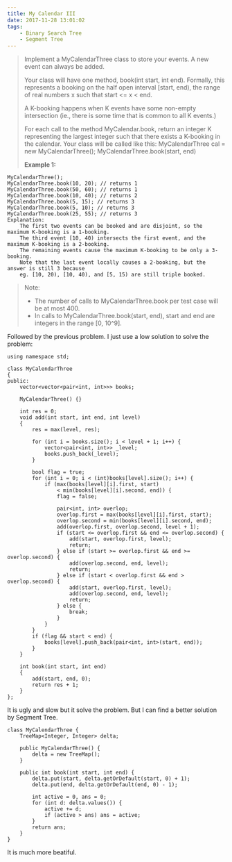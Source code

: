 ```yaml
---
title: My Calendar III
date: 2017-11-28 13:01:02
tags:
    - Binary Search Tree
    - Segment Tree
---
```


> Implement a MyCalendarThree class to store your events. A new event can always be added.
>
> Your class will have one method, book(int start, int end). Formally, this represents a booking on the half open interval [start, end), the range of real numbers x such that start <= x < end.
>
> A K-booking happens when K events have some non-empty intersection (ie., there is some time that is common to all K events.)
>
> For each call to the method MyCalendar.book, return an integer K representing the largest integer such that there exists a K-booking in the calendar.
> Your class will be called like this: MyCalendarThree cal = new MyCalendarThree(); MyCalendarThree.book(start, end)
>
> **Example 1:**
```
MyCalendarThree();
MyCalendarThree.book(10, 20); // returns 1
MyCalendarThree.book(50, 60); // returns 1
MyCalendarThree.book(10, 40); // returns 2
MyCalendarThree.book(5, 15); // returns 3
MyCalendarThree.book(5, 10); // returns 3
MyCalendarThree.book(25, 55); // returns 3
Explanation:
    The first two events can be booked and are disjoint, so the maximum K-booking is a 1-booking.
    The third event [10, 40) intersects the first event, and the maximum K-booking is a 2-booking.
    The remaining events cause the maximum K-booking to be only a 3-booking.
    Note that the last event locally causes a 2-booking, but the answer is still 3 because
    eg. [10, 20), [10, 40), and [5, 15) are still triple booked.
```
> Note:
> + The number of calls to MyCalendarThree.book per test case will be at most 400.
> + In calls to MyCalendarThree.book(start, end), start and end are integers in the range [0, 10^9].

<!--more-->

Followed by the previous problem. I just use a low solution to solve the problem:

```
using namespace std;

class MyCalendarThree
{
public:
    vector<vector<pair<int, int>>> books;

    MyCalendarThree() {}

    int res = 0;
    void add(int start, int end, int level)
    {
        res = max(level, res);

        for (int i = books.size(); i < level + 1; i++) {
            vector<pair<int, int>> _level;
            books.push_back(_level);
        }

        bool flag = true;
        for (int i = 0; i < (int)books[level].size(); i++) {
            if (max(books[level][i].first, start)
                < min(books[level][i].second, end)) {
                flag = false;

                pair<int, int> overlop;
                overlop.first = max(books[level][i].first, start);
                overlop.second = min(books[level][i].second, end);
                add(overlop.first, overlop.second, level + 1);
                if (start <= overlop.first && end <= overlop.second) {
                    add(start, overlop.first, level);
                    return;
                } else if (start >= overlop.first && end >= overlop.second) {
                    add(overlop.second, end, level);
                    return;
                } else if (start < overlop.first && end > overlop.second) {
                    add(start, overlop.first, level);
                    add(overlop.second, end, level);
                    return;
                } else {
                    break;
                }
            }
        }
        if (flag && start < end) {
            books[level].push_back(pair<int, int>(start, end));
        }
    }

    int book(int start, int end)
    {
        add(start, end, 0);
        return res + 1;
    }
};
```

It is ugly and slow but it solve the problem. But I can find a better solution by Segment Tree.

```
class MyCalendarThree {
    TreeMap<Integer, Integer> delta;

    public MyCalendarThree() {
        delta = new TreeMap();
    }

    public int book(int start, int end) {
        delta.put(start, delta.getOrDefault(start, 0) + 1);
        delta.put(end, delta.getOrDefault(end, 0) - 1);

        int active = 0, ans = 0;
        for (int d: delta.values()) {
            active += d;
            if (active > ans) ans = active;
        }
        return ans;
    }
}
```

It is much more beatiful.
